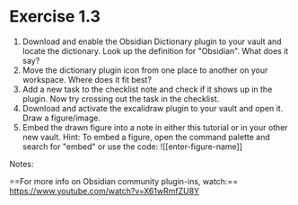 # Exercise 1.3
1. Download and enable the Obsidian Dictionary plugin to your vault and locate the dictionary.  Look up the definition for "Obsidian". What does it say?
2. Move the dictionary plugin icon from one place to another on your workspace. Where does it fit best?
3. Add a new task to the checklist note and check if it shows up in the plugin. Now try crossing out the task in the checklist.
4. Download and activate the excalidraw plugin to your vault and open it. Draw a figure/image.
5. Embed the drawn figure into a note in either this tutorial or in your other new vault.
		Hint: To embed a figure, open the command palette and search for "embed" or use the code: !\[\[enter-figure-name\]\]
		
		
		
Notes:




==For more info on Obsidian community plugin-ins, watch:== https://www.youtube.com/watch?v=X61wRmfZU8Y